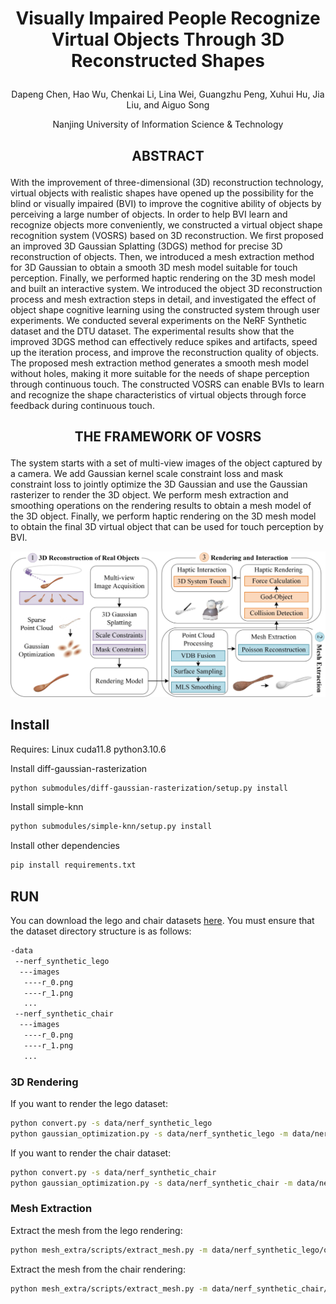 #  <p align="center">Visually Impaired People Recognize Virtual Objects Through 3D Reconstructed Shapes</p>

 <p align="center">Dapeng Chen, Hao Wu, Chenkai Li, Lina Wei, Guangzhu Peng, Xuhui Hu, Jia Liu, and Aiguo Song</p>
  <p align="center">Nanjing University of Information Science & Technology</p>

## <p align="center">ABSTRACT</p>
With the improvement of three-dimensional (3D) reconstruction technology, virtual objects with realistic shapes have opened up the possibility for the blind or visually impaired (BVI) to improve the cognitive ability of objects by perceiving a large number of objects. In order to help BVI learn and recognize objects more conveniently, we constructed a virtual object shape recognition system (VOSRS) based on 3D reconstruction. We first proposed an improved 3D Gaussian Splatting (3DGS) method for precise 3D reconstruction of objects. Then, we introduced a mesh extraction method for 3D Gaussian to obtain a smooth 3D mesh model suitable for touch perception. Finally, we performed haptic rendering on the 3D mesh model and built an interactive system. We introduced the object 3D reconstruction process and mesh extraction steps in detail, and investigated the effect of object shape cognitive learning using the constructed system through user experiments. We conducted several experiments on the NeRF Synthetic dataset and the DTU dataset. The experimental results show that the improved 3DGS method can effectively reduce spikes and artifacts, speed up the iteration process, and improve the reconstruction quality of objects. The proposed mesh extraction method generates a smooth mesh model without holes, making it more suitable for the needs of shape perception through continuous touch. The constructed VOSRS can enable BVIs to learn and recognize the shape characteristics of virtual objects through force feedback during continuous touch.

## <p align="center">THE FRAMEWORK OF VOSRS</p>
The system starts with a set of multi-view images of the object captured by a camera. We add Gaussian kernel scale constraint loss and mask constraint loss to jointly optimize the 3D Gaussian and use the Gaussian rasterizer to render the 3D object. We perform mesh extraction and smoothing operations on the rendering results to obtain a mesh model of the 3D object. Finally, we perform haptic rendering on the 3D mesh model to obtain the final 3D virtual object that can be used for touch perception by BVI.

![framework](https://github.com/CdpLab/VOSRS/blob/main/assets/framework.jpg)

## Install
Requires: Linux cuda11.8 python3.10.6

Install diff-gaussian-rasterization
```bash
python submodules/diff-gaussian-rasterization/setup.py install
```
Install simple-knn
```bash
python submodules/simple-knn/setup.py install
```
Install other dependencies
```bash
pip install requirements.txt
```

## RUN
You can download the lego and chair datasets [here](https://drive.google.com/drive/folders/149zKbdQQ_LaVWwIRcdXLqpJpWJyS00RC?usp=sharing).
You must ensure that the dataset directory structure is as follows:
```bash
-data
 --nerf_synthetic_lego
  ---images
   ----r_0.png
   ----r_1.png
   ...
 --nerf_synthetic_chair
  ---images
   ----r_0.png
   ----r_1.png
   ...
```
### 3D Rendering
If you want to render the lego dataset:
```bash
python convert.py -s data/nerf_synthetic_lego
python gaussian_optimization.py -s data/nerf_synthetic_lego -m data/nerf_synthetic_lego/output
```
If you want to render the chair dataset:
```bash
python convert.py -s data/nerf_synthetic_chair
python gaussian_optimization.py -s data/nerf_synthetic_chair -m data/nerf_synthetic_chair/output
```
### Mesh Extraction
Extract the mesh from the lego rendering:
```bash
python mesh_extra/scripts/extract_mesh.py -m data/nerf_synthetic_lego/output -o data/nerf_synthetic_lego
```
Extract the mesh from the chair rendering:
```bash
python mesh_extra/scripts/extract_mesh.py -m data/nerf_synthetic_chair/output -o data/nerf_synthetic_chair
```
